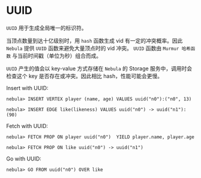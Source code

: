 # UUID

`UUID` 用于生成全局唯一的标识符。

当顶点数量到达十亿级别时，用 `hash` 函数生成 vid 有一定的冲突概率。因此 `Nebula` 提供 `UUID` 函数来避免大量顶点时的 vid 冲突。 `UUID` 函数由 `Murmur 哈希函数` 与当前时间戳（单位为秒）组合而成。

`UUID` 产生的值会以 key-value 方式存储在 `Nebula` 的 Storage 服务中，调用时会检查这个 key 是否存在或冲突。因此相比 hash，性能可能会更慢。

Insert with UUID:

```
nebula> INSERT VERTEX player (name, age) VALUES uuid("n0"):("n0", 13)

nebula> INSERT EDGE like(likeness) VALUES uuid("n0") -> uuid("n1"): (90)
```

Fetch with UUID:

```
nebula> FETCH PROP ON player uuid("n0")  YIELD player.name, player.age

nebula> FETCH PROP ON like uuid("n0") -> uuid("n1")
```

Go with UUID:

```
nebula> GO FROM uuid("n0") OVER like
```


